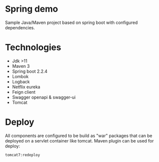 # Spring demo

Sample Java/Maven project based on spring boot with configured dependencies.

# Technologies

* Jdk >11
* Maven 3
* Spring boot 2.2.4
* Lombok
* Logback
* Netflix eureka
* Feign client
* Swagger openapi & swagger-ui
* Tomcat

# Deploy

All components are configured to be build as "war" packages that can be deployed
on a servlet container like tomcat. Maven plugin can be used for deploy:

```
tomcat7:redeploy
```


